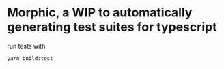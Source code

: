 # Morphic, a WIP to automatically generating test suites for typescript

run tests with 

```
yarn build:test
```
